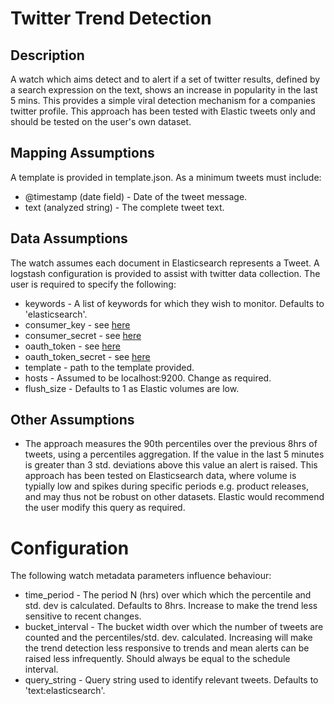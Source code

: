 # Twitter Trend Detection

## Description

A watch which aims detect and to alert if a set of twitter results, defined by a search expression on the text, shows an increase in popularity in the last 5 mins.  This provides a simple viral detection mechanism for a companies twitter profile.  This approach has been tested with Elastic tweets only and should be tested on the user's own dataset.

## Mapping Assumptions

A template is provided in template.json.  As a minimum tweets must include:

* @timestamp (date field) - Date of the tweet message.
* text (analyzed string) - The complete tweet text.

## Data Assumptions

The watch assumes each document in Elasticsearch represents a Tweet.  A logstash configuration is provided to assist with twitter data collection.  The user is required to specify the following:

* keywords - A list of keywords for which they wish to monitor.  Defaults to 'elasticsearch'.
* consumer_key - see [here](https://www.elastic.co/guide/en/logstash/current/plugins-inputs-twitter.html#plugins-inputs-twitter-consumer_key) 
* consumer_secret - see [here](https://www.elastic.co/guide/en/logstash/current/plugins-inputs-twitter.html#plugins-inputs-twitter-consumer_secret)
* oauth_token - see [here](https://www.elastic.co/guide/en/logstash/current/plugins-inputs-twitter.html#plugins-inputs-twitter-oauth_token)
* oauth_token_secret - see [here](https://www.elastic.co/guide/en/logstash/current/plugins-inputs-twitter.html#plugins-inputs-twitter-oauth_token_secret)
* template - path to the template provided.
* hosts - Assumed to be localhost:9200.  Change as required.
* flush_size - Defaults to 1 as Elastic volumes are low.


## Other Assumptions

* The approach measures the 90th percentiles over the previous 8hrs of tweets, using a percentiles aggregation.  If the value in the last 5 minutes is greater than 3 std. deviations above this value an alert is raised.  This approach has been tested on Elasticsearch data, where volume is typially low and spikes during specific periods e.g. product releases, and may thus not be robust on other datasets.  Elastic would recommend the user modify this query as required. 

# Configuration

The following watch metadata parameters influence behaviour:

* time_period - The period N (hrs) over which which the percentile and std. dev is calculated.  Defaults to 8hrs. Increase to make the trend less sensitive to recent changes.
* bucket_interval - The bucket width over which the number of tweets are counted and the percentiles/std. dev. calculated.  Increasing will make the trend detection less responsive to trends and mean alerts can be raised less infrequently.  Should always be equal to the schedule interval.  
* query_string - Query string used to identify relevant tweets. Defaults to 'text:elasticsearch'.
